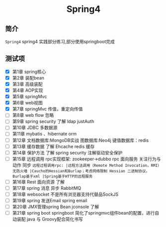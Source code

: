 <h1 align="center">Spring4</h1>

## 简介

`Spring4` spring4 实践部分练习,部分使用springboot完成

## 测试项

- [X]  第1章 spring核心
- [X]  第2章 装配bean
- [X]  第3章 高级装配
- [X]  第4章 AOP实现
- [X]  第5章 springMvc
- [X]  第6章 web视图
- [X]  第7章 springMvc 传值，重定向传值
- [ ]  第8章 web flow 忽略
- [ ]  第9章 spring security 了解 ldap justAuth
- [ ]  第10章 JDBC 多数据源
- [ ]  第11章 mybatis 、hibernate orm 
- [ ]  第12章 文档数据库:MongoDB实战  图数据库:Neo4j 键值数据库：redis
- [ ]  第13章 缓存数据 了解    Ehcache redis 缓存
- [ ]  第14章 保护方法 了解  spring security 注解驱动安全保护
- [ ]  第15章 远程调用   rpc实现框架: zookeeper->dubbo rpc  面向服务 关注行为与动作   同步 
       ```
       远程过程调用rpc:
       |远程方法调用（Remote Method Invocation，RMI） 无防火墙
       |Caucho的Hessian和Burlap；考虑网络限制 Hessian 二进制协议，Burlap基于xml
       |Spring基于HTTP的远程服务
       ```
- [ ]  第16章 Rest  面向资源 了解
- [ ]  第17章 spring 消息  异步 RabbitMQ 
- [ ]  第18章 websocket   不是所有浏览器支持代替品SockJS 
- [ ]  第19章 spring 发送Email spring email
- [ ]  第20章 JMX管理spring Bean   jconsole  了解
- [ ]  第21章 spring boot   springboot 简化了springmvc组件bean的配置，进行自动装配  java 与 Groovy配合简化书写
